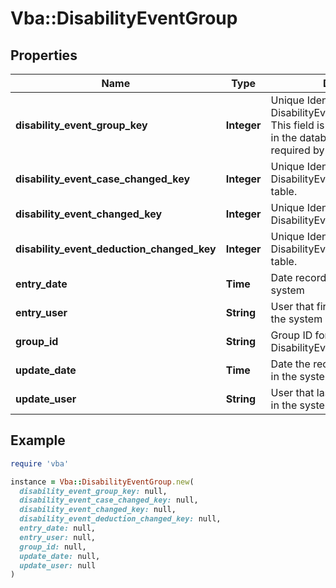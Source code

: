 # Vba::DisabilityEventGroup

## Properties

| Name | Type | Description | Notes |
| ---- | ---- | ----------- | ----- |
| **disability_event_group_key** | **Integer** | Unique Identifier for the DisabilityEventGroup table. Note: This field is marked as NOT NULL in the database and therefore required by the API. |  |
| **disability_event_case_changed_key** | **Integer** | Unique Identifier for the DisabilityEventCaseChanged table. | [optional] |
| **disability_event_changed_key** | **Integer** | Unique Identifier for the DisabilityEventChanged table. | [optional] |
| **disability_event_deduction_changed_key** | **Integer** | Unique Identifier for the DisabilityEventDeductionChanged table. | [optional] |
| **entry_date** | **Time** | Date record was first added to the system | [optional] |
| **entry_user** | **String** | User that first added the record to the system | [optional] |
| **group_id** | **String** | Group ID for the DisabilityEventGroup | [optional] |
| **update_date** | **Time** | Date the record was last updated in the system | [optional] |
| **update_user** | **String** | User that last updated the record in the system | [optional] |

## Example

```ruby
require 'vba'

instance = Vba::DisabilityEventGroup.new(
  disability_event_group_key: null,
  disability_event_case_changed_key: null,
  disability_event_changed_key: null,
  disability_event_deduction_changed_key: null,
  entry_date: null,
  entry_user: null,
  group_id: null,
  update_date: null,
  update_user: null
)
```

